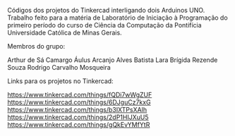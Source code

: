 Códigos dos projetos do Tinkercad interligando dois Arduinos UNO. Trabalho feito para a matéria de Laboratório de Iniciação à Programação do primeiro período do curso de Ciência da Computação da Pontifícia Universidade Católica de Minas Gerais.

Membros do grupo:

Arthur de Sá Camargo
Áulus Arcanjo Alves Batista
Lara Brígida Rezende Souza
Rodrigo Carvalho Mosqueira

Links para os projetos no Tinkercad: 

https://www.tinkercad.com/things/fQDi7wWgZUF                                                
https://www.tinkercad.com/things/6DJguCz7kxG                                  
https://www.tinkercad.com/things/b3IXTPsXAIh                                
https://www.tinkercad.com/things/2dP1HIJXuU5
https://www.tinkercad.com/things/gQkEvYMfYtR
